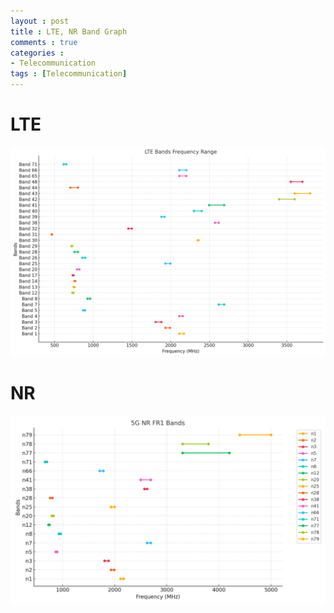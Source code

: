 ```yaml
---
layout : post
title : LTE, NR Band Graph
comments : true
categories : 
- Telecommunication
tags : [Telecommunication]
---
```


# LTE

![LTE_BAND](img/LTE_Band.png)

# NR

![NR_BAND](img/5G_NR_FR1_Bands.png)